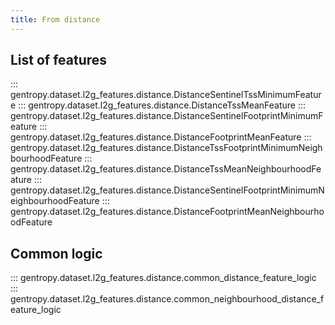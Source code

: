 ```yaml
---
title: From distance
---
```


## List of features

::: gentropy.dataset.l2g_features.distance.DistanceSentinelTssMinimumFeature
::: gentropy.dataset.l2g_features.distance.DistanceTssMeanFeature
::: gentropy.dataset.l2g_features.distance.DistanceSentinelFootprintMinimumFeature
::: gentropy.dataset.l2g_features.distance.DistanceFootprintMeanFeature
::: gentropy.dataset.l2g_features.distance.DistanceTssFootprintMinimumNeighbourhoodFeature
::: gentropy.dataset.l2g_features.distance.DistanceTssMeanNeighbourhoodFeature
::: gentropy.dataset.l2g_features.distance.DistanceSentinelFootprintMinimumNeighbourhoodFeature
::: gentropy.dataset.l2g_features.distance.DistanceFootprintMeanNeighbourhoodFeature

## Common logic

::: gentropy.dataset.l2g_features.distance.common_distance_feature_logic
::: gentropy.dataset.l2g_features.distance.common_neighbourhood_distance_feature_logic
